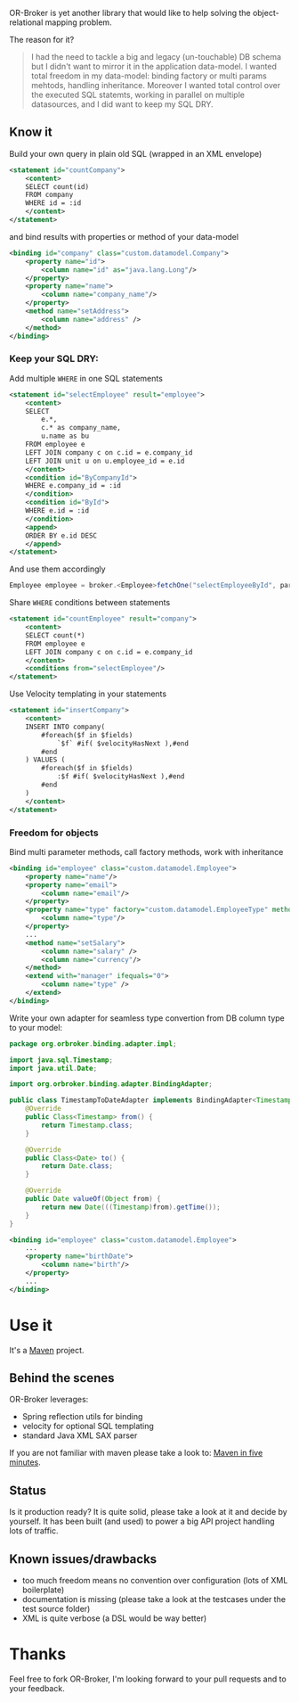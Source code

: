 
OR-Broker is yet another library that would like to help solving the object-relational mapping problem. 

The reason for it?

> I had the need to tackle a big and legacy (un-touchable) DB schema but I didn't want to mirror it in the application data-model. I wanted total freedom in my data-model: binding factory or multi params mehtods, handling inheritance. Moreover I wanted total control over the executed SQL statemts, working in parallel on multiple datasources, and I did want to keep my SQL DRY. 

## Know it

Build your own query in plain old SQL (wrapped in an XML envelope)

```XML
<statement id="countCompany">
	<content>
	SELECT count(id)
	FROM company
	WHERE id = :id
	</content>
</statement>
```

and bind results with properties or method of your data-model

```XML
<binding id="company" class="custom.datamodel.Company">
	<property name="id">
		<column name="id" as="java.lang.Long"/>
	</property>
	<property name="name">
		<column name="company_name"/>
	</property>
	<method name="setAddress">
		<column name="address" />
	</method>
</binding>
```

### Keep your SQL DRY: 

Add multiple ``WHERE`` in one SQL statements 

```XML
<statement id="selectEmployee" result="employee">
	<content>
	SELECT
		e.*,
		c.* as company_name,
		u.name as bu
	FROM employee e
	LEFT JOIN company c on c.id = e.company_id
	LEFT JOIN unit u on u.employee_id = e.id
	</content>
	<condition id="ByCompanyId">
	WHERE e.company_id = :id
	</condition>
	<condition id="ById">
	WHERE e.id = :id
	</condition>
	<append>
	ORDER BY e.id DESC
	</append>
</statement>
```

And use them accordingly

```Java
Employee employee = broker.<Employee>fetchOne("selectEmployeeById", params, dataSource);
```

Share ``WHERE`` conditions between statements

```XML
<statement id="countEmployee" result="company">
	<content>
	SELECT count(*)
	FROM employee e
	LEFT JOIN company c on c.id = e.company_id
	</content>
	<conditions from="selectEmployee"/>
</statement>
```

Use Velocity templating in your statements

```XML
<statement id="insertCompany">
	<content>
	INSERT INTO company(
		#foreach($f in $fields)
			`$f` #if( $velocityHasNext ),#end
		#end
	) VALUES (
		#foreach($f in $fields)
			:$f #if( $velocityHasNext ),#end
		#end
	)
	</content>
</statement>
```

### Freedom for objects 

Bind multi parameter methods, call factory methods, work with inheritance

```XML
<binding id="employee" class="custom.datamodel.Employee">
	<property name="name"/>
	<property name="email">
		<column name="email"/>
	</property>
	<property name="type" factory="custom.datamodel.EmployeeType" method="valueOf">
		<column name="type"/>
	</property>
	...
	<method name="setSalary">
		<column name="salary" />
		<column name="currency"/>
	</method>
	<extend with="manager" ifequals="0">
		<column name="type" />
	</extend>
</binding>
```

Write your own adapter for seamless type convertion from DB column type to your model:

```Java
package org.orbroker.binding.adapter.impl;

import java.sql.Timestamp;
import java.util.Date;

import org.orbroker.binding.adapter.BindingAdapter;

public class TimestampToDateAdapter implements BindingAdapter<Timestamp, Date> {
	@Override
	public Class<Timestamp> from() {
		return Timestamp.class;
	}

	@Override
	public Class<Date> to() {
		return Date.class;
	}

	@Override
	public Date valueOf(Object from) {
		return new Date(((Timestamp)from).getTime());
	}
}
```

```XML
<binding id="employee" class="custom.datamodel.Employee">
	...
	<property name="birthDate">
		<column name="birth"/>
	</property>
	...
</binding>
```
 
# Use it
It's a [Maven](http://maven.apache.org/) project. 

## Behind the scenes

OR-Broker leverages: 
 - Spring reflection utils for binding
 - velocity for optional SQL templating
 - standard Java XML SAX parser

If you are not familiar with maven please take a look to: [Maven in five minutes](http://maven.apache.org/guides/getting-started/maven-in-five-minutes.html).

## Status
Is it production ready? It is quite solid, please take a look at it and decide by yourself. It has been built (and used) to power a big API project handling lots of traffic.

## Known issues/drawbacks
- too much freedom means no convention over configuration (lots of XML boilerplate)
- documentation is missing (please take a look at the testcases under the test source folder)
- XML is quite verbose (a DSL would be way better)

# Thanks
Feel free to fork OR-Broker, I'm looking forward to your pull requests and to your feedback.

